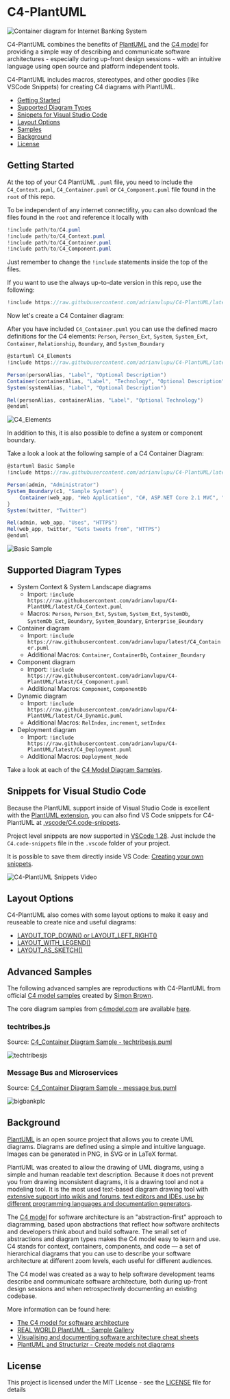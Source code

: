 # C4-PlantUML

![Container diagram for Internet Banking System](https://www.plantuml.com/plantuml/png/0/tLh_Szew4l-TcVmFUhGpQLDIahQlxULIvX5mcho3X0DoRQzzmmXRWAP6zaboqjnx_Tzlrz-mZVbYe9btZyuqjhpQtS_kIbgjz8lIL6flQfVsIUFLOSUcGj-qMtlmEj7QLIVLwfZhYJTyRZhJAhKaf-BMzbolcg96-ePZErBXqwELF-pnqzXsXjGcZusMqJQk-eFpQ_YlSTswxf9tfFpetF-L4uGjuxrnrLoRhd_PRna9mYF_LmwqxUbxculn1khsZSR5LQ14x_BV1h0-Ve44wYiNBfLqIYmsefwj--oRhjjyBAPCQ6B2Vqoc2UyaTJzmIq_8YwEZv8Sf_TPcIj4nw_7_CdByyr6wOukDcR3E76anwTkTQ4c5WeyW9OUGcb_7ql64jGRnkIDqG3PlyBGMafcQYh7DoEzx9GA_7Y1aZhvt6J89L7yHV58JQZbtO74oehPYUwNl6PjHJOTKxO9LNKhdBk8J87dqsly5JJE0SysndEyBa9wU3j6CLDxNQh6gMNqMw7yq9_wL_mkQayxC-O3noi1AQiAiKBrzqgBtZgSBnB0h7PDPdcJauh9f37fzesjSzpzrZ2TFzqeJRZ6YOhs17A8Xxf7ftwf_khxf3-gzGUyVHhznWGnczXfc0kwHOHXdpKQIP4A5TIUvran0F7eiPm2XfQxeb95omvboa_GWQacx1oCu64nav3ZuvtJau013IUyaiseVg1JWZfFJAdweaOPaL3CBo2Mnk38zfRWZAaGmPYcY7J9av9RQt4AgjM3thpk3vlM7AqIj7TVduMZjWEeSOmNOhyMdPPpt1ztBznVz9q_9Nibc8usy91zFz59M-n0MVXnoLcJAzSH_FCStXITyrX6R-oUFmG1KLSXZcmwP3RX-aanxKf3zsJ0lltkt_omWUBPV9gd1G1M1RpwJGDz8H16ny1T3RmtfNyIfWa5r0YsP2VdPVkqpj2AVP_k_dLQHhBQ-icZDBhCflga9TpUnxipFm6aGOZm6SFx3YmJQsCVlocL07L8csgC-v8GS70JT3Wxc0c8JqPgP4x6n2bz4jHfu86l_skU0TMJwQZLlAEGh_EJnI3fJLCv9H6A0PEvBXPGF3sirL7ezS-Jo29HT9YMor29fYysFwsvHIAUdXuVhGreaeX2k1I8N2xrYC44D7LdONKMyjKnACRTjuBMD8O8j2tflPpZpHIyMtYpiFbpoYlcmkRNpDf3ft8c7W9OlPbVe5Wk-AGpkfbCCsitMk0fBT7yyAFU7eLeij5KO5gQ4nO2rjiQrWKp8L1y2MhwONQ5RBBXR69oVnHT3rzqQsYP2SM_n8EWM2DePmjaEc5mmssLIRPUh0w_KUeN9CBwGmy-mDRQO-ArvYErhMG2PtInbTbECMNSfisunPgsbp5fvpB1cPZekEo5rehY_8LFEIDzHOAdkbMRJvsZ-ZkHJs6CHPZCiUwaJqf_CKH8kY49cVfUUvxgEr5X0cVNgCCS54LHOsSugt1ZRzx3b5mAU01viclKgEPT20o0Wffx5cJ01Yd7BvFtGiUuhk7-V43_ik4bjNx1mnE6inVKrgW1FXOKI983Gyv-TKLgwnMwPxRX-tKypYfRPgaBQCRgzwwl1sVjaDVFjgnTlpf9bJ-DZt-XUrLk3FFBNR_5VahptgTStsccgu-FNRy-QkKppoF_c_pQjgEQMrt0OEo8ehgLhQ65DShvQl5TQyJbR_ipQ4oYInRUZDo_FNfylgm6oRw2PeFRWGRHTvDUCsc_h-6-Psi6W-C7QPk8ae-JBnflpnj5QjdqGRHU5ztgsZOhMVsRJpdJyyrjsgufsM5BzSDc_60G75xb5RTi_v0XAh7kbFqxzil59pfbHxU0WE10vE3Yj-bGryWVso4uVDH9C0-7N3DvQk1O57nUDvHg9l9DcjiYA2VfmgGDwq3L0bvig6U7QkbsIrF6rcwyMfygqGIlMNEC9aYgIhBUko55ofM2jaYbJvalx8hw8a61DmSj43unlUcsGyyl19cXpH1P2N4IBV3rwVYIj3JkUHegXpPLI2EaQWfU9tiotMw7TcM-tXDuSpWEFJrvtvzmvCGcmy-9swztcCD-_-J1turwGoPOvU2NcOlxTsU6VWQUehkIA3LQV0ouyiYlFs4IxzALdV-6Gs4PYm69UsiQRr0PaDvGBc3d97TSJs3Vg1zosch7qHHlLVcORkiakzE_GoRI19MWS4r5fJZXiSZMOD-o0Hl3vmbDm35fL0LP8fEXejErkjW5fO_tookYcDvElNhvjDd_UwMOojclYiiQw-MxwgiP2ahcyTnvTplsEbRdw_uVcV-LyFVmwRvJQRBYIlqXI7yz-ETSnmb9jRewo_XK0NEIICLribLsbtwfSQdqzC-loUYglK3el6uhCcfSPFBXL5ogu8eNvuMRTMQ8JGzqgwuYvv2GUE1TcxuRDsXBNv4fvyrwffBcs4ow1P86ESKd0EskO3qZ1D4pPuYkkta7wKog5ssJJKzgPCbaXZVYfN2THSvGO3A5tnKzlmka8vXbi8zGq0RDMPT0ZcvoPny0hgq3vAVazl5qP3SmxDXnGrmNY3sn8wgvhGxQ2jYb3qw_qbbP83r94KBxzhmQsDPdDRp7Ly7CM3RIcFx5YjeBP1pR7SeSHy4uTb4nBLYx5ZD3FzWuxTCnGUYIrPqhkwWgfYx5dKudD7UdSmY83EOvjvqk9t0h-r_UOevcURqX5RZd5BbmIm4k6qhbJ60qPZQREaDiiD4VRVubqQZoga8yKaaykqheGcqyvngpoXWfq2NssZcvgJhb00SpdkCcowi5eZmOpkY5yH6rw_soHrBjs9EZc0KR8giPSQKbnD741KJdrlLiX4o36J1MYofJC0lTnQiEeWQ1YIX7R6SCBq-RpEJFX9L4OH60dZl7QkSmFcwO3P7BMBsMt5VP1am1Z4Fqz3ctS7R8fvT5c2pSmXsru3uSLyiSpAox2jRZDJUbWmaoCR-O45fSefGUs2PwX1ZEkm5EC9DvVJO_RX6an14DFcz0GeqXOcD0Xdd36Rgx4mxKItEEcFjwPaV5KDJ4bp0RcZM8APL_q-vqU4ARfWc6qd2OLs3vf86vsXIcM5h2B1dd8oMzCkpqIIDMzC2laLyYVgadXIP65UcRkLir2FisbowYbY7_-YRCEtaXcU2SOEOUCcsUD2AT_ssvcZqmOzO2j8kmGMtqUCqKo4PVM8TtFmuthJ7oltU-4Z68mgUvpSHSP1ljNG-jyRBTYu_m2NRsf_Jy0 "Container diagram for Internet Banking System")

C4-PlantUML combines the benefits of [PlantUML](http://en.plantuml.com/) and the [C4 model](https://c4model.com/) for providing a simple way of describing and communicate software architectures - especially during up-front design sessions - with an intuitive language using open source and platform independent tools.

C4-PlantUML includes macros, stereotypes, and other goodies (like VSCode Snippets) for creating C4 diagrams with PlantUML.

* [Getting Started](#getting-started)
* [Supported Diagram Types](#supported-diagram-types)
* [Snippets for Visual Studio Code](#snippets-for-visual-studio-code)
* [Layout Options](#layout-options)
* [Samples](#advanced-samples)
* [Background](#background)
* [License](#license)

## Getting Started

At the top of your C4 PlantUML `.puml` file, you need to include the `C4_Context.puml`, `C4_Container.puml` or `C4_Component.puml` file found in the `root` of this repo.

To be independent of any internet connectifity, you can also download the files found in the `root` and reference it locally with

```c#
!include path/to/C4.puml
!include path/to/C4_Context.puml
!include path/to/C4_Container.puml
!include path/to/C4_Component.puml
```

Just remember to change the `!include` statements inside the top of the files.

If you want to use the always up-to-date version in this repo, use the following:

```c#
!include https://raw.githubusercontent.com/adrianvlupu/C4-PlantUML/latest/C4_Container.puml
```

Now let's create a C4 Container diagram:

After you have included `C4_Container.puml` you can use the defined macro definitions for the C4 elements: `Person`, `Person_Ext`, `System`, `System_Ext`, `Container`, `Relationship`, `Boundary`, and `System_Boundary`

```csharp
@startuml C4_Elements
!include https://raw.githubusercontent.com/adrianvlupu/C4-PlantUML/latest/C4_Container.puml

Person(personAlias, "Label", "Optional Description")
Container(containerAlias, "Label", "Technology", "Optional Description")
System(systemAlias, "Label", "Optional Description")

Rel(personAlias, containerAlias, "Label", "Optional Technology")
@enduml
```

![C4_Elements](http://www.plantuml.com/plantuml/png/xLXhKziu5FtkNw663oqpOGcq1PODcUPX2hCXOV8Ojaix6H4hYQUEv96KGdQx_tqbsH5EX5Phf_2fOWQCTU-vvrx9HuyFZ4FA5_F8UmsQ92AKYOSTP_EyLm6QX1W1l-rV-Pt1wBmhVZMxxMuFx9ohvWcaFbz68Pxcn1pupOjEWjY__DC71uUUnxw6E8OKpe4mWek83z03hqVX5CyHvc0iVY6QDRkdCBu90pu3XvLAvlqSFbmXnk0KzSE_43XuNybwKJJc44yZ1FxsW6XzWOe8NyRed62UU1og7ZQ30RaNoO49Z1Zo_id2r2abzoc4AYlOEL9DlP5Gvjji00bcSgfMxyW21v0kQxKLlmqM5iuL8y86ZtUggRSDGWD4RU_bY28GG3P3WQJv6hJXaYnulY6EY63Shd_g3WUZUd_K_zqVD2yoAT_1yTSfbSccF7pVRxIQ6OiPnC4z3Jb7672wGEO4aTbru1o1KfFCmp7eGyp0LR_a9NC5J0YHVweJ8kUF37D6KL2xWHIBUfvMzsL73JGfWXm5mfo286JZ1MCXmMM04GeOu0JS8V0DHc4WhRnN20UFAUfyLxaEkjUZLlUc8_nYvKiu9u9nACTOm6xQj_tpmQXt-V5Y028quTA5XjCPptY8mZUIMH6Yl1zlwhXyWqOY0yZA08qYU8UYtSo7K3exIz-MmDeCX0oaVcv0-I1dvDF0u3Rf_MAF83BheGZAbDaiZ7CcAbn7Aqu7vHNeuHezNTApKcaNh8op7TeFd4hokYovmd0qdk6judt6-_jL9hxZqmsXhDscy5-g-xA_jhzVMgk1u3QXP5uMPYGprYbjiwiCIdjxjTAk4qCdPeAPDXfrhMuDySc_IHsKjqdGx9CCgtjxag4RokJfCDBWQ-WT9Bx0EqAB55DaxSOgMjIdQwfZ52okm7H3RblaJUAj8iMLmcfKkBLzQUtOv1xRYLf2Eo5CXkuqDietB5A-uRMHu73xujcGOnj5EtqdWCbjcAjixI9baqkqaLvx-yBPiT64subQGbiW70pRkShNAr8-kRanS-pzWFhPmOLuMIjepyEDOP9qP_AuWmONA8fHxWEOSDRge639RggrOEzs5WO1mbzQUwfZpMVey1a-uTDp-FIUy6axVDgfZpekZacCJa4Ti53j41cPy7j8nSEISJJ_HPXSqt0EwHAW2Cc37pi5WvbX248CcCII7lr571FA1MB6wHgHM0I0EDZqPUdUEbg2CS5OFA40S0Au8ymbvWW7mXOkWX3XiSZ3_uReyeu4oxBSwC-06l5m32CL5nEyz_WcLeJA0fA5GK9Cp0drJ2RhmGFq3KKabfa8I2ZAKlJmVktt-jtEgF5nTNAldBmxF6xeVl-FWT_hrDiZm_3eHFvem_wd_i2_olGV71oTD5eca67ugsfvxmeinsFv-H1Sgvc7TttIDUyhbAdJeB5n8jseY7bohXo_RHoTMq_ow46Gmp0QlI1dFGfEyYTr-MCbdqp_b-2iPvQLwjlcyNcpugxp2t8sPxkxpjlVeznS3Yv6RV-ZtsbvCwaRJAVeHMYAS93S7NZVpy1Q4_yFX17uxdslRioCMce1abcgJ7HsDjjLoRDE6vMeISDKHTT1jQ4DL3k9X5HQvgNBQ-2dGfzN3nNX7BSXIORhDnKECFaG83QcJwD-nf_noi8IOPFlo7_WEJWRocEGDv2B9k0Cf-FrrQZco88f1vEy2LQKk1d1u5kqycxosrRU6QxujQ6ccFFs4DmcVlPBlk9xm2R170fgb87xaCz23FZBxGh7EhXb7pZOsEKLsUJz9fp6aO0KXBKHfEDPo0KPLbuv21OALpubjwNxB4aLC0uda-ARnQPOzEgN7R-NsRszUtlIQht_GRitNSSNMQHrEkwzHVxb-UVoB9oC2gUuUfoVPn7NMc3gfpvrcmALzruTPEThLiJoy305lJ2X3V4to1MNVJEX_CglNNEAlyx29llpc63vd9LzxUGM_CowySQzSA1T44SB1k9YouGcQrac-gQionWPPTz6lA-kknqXYndnFddVQ9nNVf1uw-os4--TYceMnTOvM1NxM9odMYVFfjW_5LjO6UEWhT8fy5owdi8_jwxhF0nTDtYyiAxRoScM7ZYJIL9Fc9NQwl0X7hen3uaSxvQ42jL_ucBySPNIWsouglqhYSXq-Hz0wQ4hcKt_DxhNGz4wOOE52V58Ho1yG3XOpAD_0G00 "C4_Elements")

In addition to this, it is also possible to define a system or component boundary.

Take a look a look at the following sample of a C4 Container Diagram:

```csharp
@startuml Basic Sample
!include https://raw.githubusercontent.com/adrianvlupu/C4-PlantUML/latest/C4_Container.puml

Person(admin, "Administrator")
System_Boundary(c1, "Sample System") {
    Container(web_app, "Web Application", "C#, ASP.NET Core 2.1 MVC", "Allows users to compare multiple Twitter timelines")
}
System(twitter, "Twitter")

Rel(admin, web_app, "Uses", "HTTPS")
Rel(web_app, twitter, "Gets tweets from", "HTTPS")
@enduml
```

![Basic Sample](http://www.plantuml.com/plantuml/png/xLXhRziw4ltkNy7hV6W3E8sJFfhDEaRzK1vOnmaiPRDtsy9Wf74iN9aKIBgkTzl_laD9PcGpMa7sRJvT1aWKSURCcI5r-FWa5HLgFejghqYFHrn8VDWhRRNQRm5CGWR46JZNpj0Rdz_WhzxDu6P4ziwJLaCaLosZa3rMnFIStkKmHNIl_ksGe-DQJVuHifWAEYDeHEUHyk2xwaJX8vi1KyJ7No3oPWj1u_imK5Dot6pcti_ezskGaZw26_u7oD7xPjvBWAyeUuo0_BT6iBc82bmjOpZdJAKUnqcFdDA0Bp0vCg6HXDhFF4n72Bx889AoahqFIKlUQ2ZxRJx0psSvjLeFVCu2AfRjzehV1ei2paqhmWQFTqbBtdQv240KlTSZ2YIWSWg1flcA3EYIprMr8OuuCXvqVh-vyyOTT-p-m_5wbxcK7wZ_nwFGoMOy7CVfzdivYobbmKA4IW4ZIip1dY0wko6T0Qdt-2pqYKkP9DTklPRE5JBXNFzfJT2E-3hCcO2WVKy5mtgUjWvrHvlq15050PeB4eJIdqiPSjOW322GH77o0EGRZS90MzL-0nOyfMZoNUNgtToE-pVtG_IB4r-k59yXhXvZXDsq7pZdtdXqTN7faGWcIhk8y76gSXvO-6uwAqAe-l5cZilNCCOCg6mG64Vq0QBzt8TGFplBtjR9sWoaacH-vO3wGS_8vu79vxJtQt44p6m44TKfosaOLqmKNSShJaUD5UZn6ZrJqhDwVP-iZFCTne-SQlAcB9N2AF2dRATuNzZXOKlYTtow8PJjpndyrzQXxcyV7jRNQe3S9eBF6cZ6SsETqRQx6gH-SD2kxvTYcCHiCDl6eAxLhOkV_EkLW_Qs2Tfzcc7hu40pB8UoUPOO6V0rz27W5_Z0nJR5nAoBi7OlwlCrDJ6sB2vYba7kNkHDulrjYgk5rQfmV_VI5cFp1IiWMXow7C9cM9h6HldkjYdVtQsLuDtknIj2Zeie5jCl1R2vtLKgss2Rikabsafli7lXYh5XeWg85eSkW2XXEAXKlj4svTER6pl7qUxr-p_WA5w55IpEenp39bcUoTCEcbn254Fb0nWw6tL8OFb-fhNauFCq309WN_i7ISUQprs9pzqpFgCIdz4pFeCIdq7canmNVHx3AUaG6IOxHCadQa45FYobWjaRDBaLuOoA9O48zC5FdX9lQXcIa16fiRI7EuzZBXGYvfnkWSSOWB9WqrTcU-jeINpE63v1G1GdgYJC5LF00hIbyo04vcCUpZSGomSUB1jwepyboOY7FesIk8opWwStSKAeWP0o359YVAwIPpvP3nx0DuXuh3D1I8fbsVRmVkkCt9lXk7knEhatJzuTV-oQVkTVdZCQTWPZo_33YVunXkxlhkTSv_gFZZwSTFisa6NujwHLlIieE1xhpuUpTji-l9kJhdrVaPYM6dGtJgGR5R5FpisFRxiVpWjFyl0ToJ4QZL-Ginc5Kl8d7VrJI3wT_Y_2sKoO8gflUn_FUytoEhyWPtksbzTvztkK-ollSZnmBfnXlpRLkY5DYhK87e45wTr1xSSPMMluluT6v4VjHsjZPhGp2vBEqiJ4P5TakofvtccZ4crjcAdeEgWnB08rJfXGafPzwVAAE9dGLzN3X725sv0qmxMRYZ8m_H20zCNpg5_O5xQoA8YmoNViV5SLEEUKnuQsaNTBe2ISYUScereX2_Cvs-GDs6x4hGWstsqhNqv-vygNXDlXsj1Gh7XxI3wdViMNVDll0NkSAOhKX2IBK4r3HjJBxGfz4xnW7-XjxFAssUJz7Pty226Hi36Ymf-62id8nie1MQIu-9JUbXxAD5KY5PrCjjyizd3HwrmDdL5kz_RkxKc___vFshsPEhx88ctIATzR_BKyLr-UqScgS8PhnldNBE962spzDATkMw2gtgkJ_7pDYrWL7aRGToUq8VuskTrbtoHKNVcDQqNnDraKoVuivam_vsNVE9KBVcxTU5s-SC0-YQEv9F5souGXMx1CkBQiwnWvPTz5lAzlRuOeYpdnFddVxPut_oJnDjdj9jvxpQGLABR9eL2nF-9vgd_oonJxByL6ApCEbbKs1NwLhcVmlrhNJHv5kfvrlxok5vF3bfqtQJ0BaK2ze_-6KWcgkC0RyCrDkt-4HYwTQILB--hxwPURMxaMy32cSOoMz_10Ed4SXNwogwpZgzvUWtJSspT3nqCN0UJupH6v_cTFztMYY2yacKiafGLGqwPeCfj7AjGXFPHR1OAeS0OHnf98yMT6yhLAEn4dCyFEsWYYLN9FjEuaI1tlqlDkNRJIHgRt2UO2bCH_GV_Hryzvbq_0Wlai-Xy0 "Basic Sample")

## Supported Diagram Types

* System Context & System Landscape diagrams
  * Import: `!include https://raw.githubusercontent.com/adrianvlupu/C4-PlantUML/latest/C4_Context.puml`
  * Macros: `Person`, `Person_Ext`, `System`, `System_Ext`, `SystemDb`, `SystemDb_Ext`, `Boundary`, `System_Boundary`, `Enterprise_Boundary`
* Container diagram
  * Import: `!include https://raw.githubusercontent.com/adrianvlupu/latest/C4_Container.puml`
  * Additional Macros: `Container`, `ContainerDb`, `Container_Boundary`
* Component diagram
  * Import: `!include https://raw.githubusercontent.com/adrianvlupu/C4-PlantUML/latest/C4_Component.puml`
  * Additional Macros: `Component`, `ComponentDb`
* Dynamic diagram
  * Import: `!include https://raw.githubusercontent.com/adrianvlupu/C4-PlantUML/latest/C4_Dynamic.puml`
  * Additional Macros: `RelIndex`, `increment`, `setIndex`
* Deployment diagram
  * Import: `!include https://raw.githubusercontent.com/adrianvlupu/C4-PlantUML/latest/C4_Deployment.puml`
  * Additional Macros: `Deployment_Node`

Take a look at each of the [C4 Model Diagram Samples](samples/C4CoreDiagrams.md).

## Snippets for Visual Studio Code

Because the PlantUML support inside of Visual Studio Code is excellent with the [PlantUML extension](https://marketplace.visualstudio.com/items?itemName=jebbs.plantuml), you can also find VS Code snippets for C4-PlantUML at [.vscode/C4.code-snippets](.vscode/C4.code-snippets).

Project level snippets are now supported in [VSCode 1.28](https://code.visualstudio.com/updates/v1_28#_project-level-snippets).
Just include the `C4.code-snippets` file in the `.vscode` folder of your project.

It is possible to save them directly inside VS Code: [Creating your own snippets](https://code.visualstudio.com/docs/editor/userdefinedsnippets#_creating-your-own-snippets).

![C4-PlantUML Snippets Video](images/vscode_c4plantuml_snippets.gif)

## Layout Options

C4-PlantUML also comes with some layout options to make it easy and reuseable to create nice and useful diagrams:

* [LAYOUT_TOP_DOWN() or LAYOUT_LEFT_RIGHT()](LayoutOptions.md#layout_top_down-or-layout_left_right)
* [LAYOUT_WITH_LEGEND()](LayoutOptions.md#layout_with_legend)
* [LAYOUT_AS_SKETCH()](LayoutOptions.md#layout_as_sketch)

## Advanced Samples

The following advanced samples are reproductions with C4-PlantUML from official [C4 model samples](https://c4model.com/#examples) created by [Simon Brown](http://simonbrown.je/).

The core diagram samples from [c4model.com](https://c4model.com/#coreDiagrams) are available [here](samples/C4CoreDiagrams.md).

### techtribes.js

Source: [C4_Container Diagram Sample - techtribesjs.puml](samples/C4_Container%20Diagram%20Sample%20-%20techtribesjs.puml)

![techtribesjs](https://www.plantuml.com/plantuml/png/0/tLh_Szgu4l-TcVmFEjgPf2a9-T8sVNafSmIS9dVaou7pylgkDuoC1RWrbi-IGtXt_T_VhcoCmJPWe9bxvym4i5Qx-rdjIgkLVXIIUj8VsAGeMQSlFSjWueie5hP9xStUdKqTUN_Ts8AVVIbTSLekzopPzutz3X-KgUbPr7cqVTSlJr4ZVOtRt1FuxSN21tlyqBEvGMtoKcjerzgDthwuXN-rsyPjatmWnHSNwYd621lQH-sclZITVgKtj1ZXWNgAWROjER8jfxU2khfMkxm9b6XT_KS3reT7I22-MevBFJeW9kjItvOwUv9Ls-ev0-P8qe5_p9ic77hKVR1CsIT71mVnXW5zkcP2q1vhMVzbvF3jmNJ71kinnppddiayPNSYFUe8Q0GfAOIqyxNdSTynbo2-u8uCo986dzR2Onr9dPxDo1zR1G9F2n0oBaSkGoQ1waT1a-XJam_1ugHBRS6s2jzcR4ObDQZO1Akgv_7Xc4-0vCKxzGIl9W0JhoCvtpAGdfqPQ4RgZIgLIDLPVJBqFqY8VwEUu7LyC5CQq5yPM4dqcHcgjqqQTCHzcSE7NOztcEbxZ5nUrRLsIzUQsgt-wKxRURLLw5ic8oBI6yZ16w8UC_qRrK-tztgxscgtVjRqsYKocDZBc76u5vgcdTThSP8-TSoXPqd97F17dwK445hgXWuOATRumEgG5dWjkMv110V1HBgSuyTPbsE0eQGF7ZCh3zHpO3XEpyhOK24rZr79J23tY6c9ZY-4nPqISHWp1P6S68myKjioaMefsFhjNRj--t23g2Lt5Gyk9GVLBVGLOByKduPseRURLnylzPrNPAjWiwv4NfxLwykvhBR1BPGVMYpFbEixl_jScS9t5Eincz7EIp005INoqgO6im7N3nwJlkUGxKcO5pzys7uT4BpUBfAfOA22G9jY4kWx5f57B7oYwoqX_RDp9Y2eJk7Dp8JyUhloAxn5Fg-tVpih8rbbUMNHcarcK_mb-fQxYdKdumoSsY76Gm2dlXp5q4PZ_A5O1DGXPUpzk0yv9RkxGRVTtOH3h28QbtzdPHK-E-LoC0Apzg_y6h0UcxvSJWk5T8LtNdOzFa3bUCmJ0oI9bX8fxkrLAgZqSkP8vH4eEq_As59PqhBDZ-jkNaXdPtjxoqFA4f4BLuR8RA4t32OeWtkvXolFQCsJac_OLXYrbI62BNEEtiPmfelE5bxFFNouvEKRm_hQWxU2J3vqdWDQkfXDeSiMV9yRtFrTFcZtQ-FABT7z_g3SxuOgMsWZDonC2VC1QwoDQmMPaAa-1xHqCPj2bosucHkSokBpeMkk3MqLeRYtU1Pq6O8sXd2o0oQNp7QP9zRBrO7Nr7g5oJ3-87k_mjROPCvlzJrylvG5aDdzN6Rt-PWrvp9hvcFMcCkiaSOCQsOTxh9JKYN2KXiomRjoI86b60d91lje_ZlF6i0UYp2ROTbBd1Azdw0abaC4CbDTMhxhSazY0MNIwuvn5qHGnvpjBCADiJs2BR_Zm3U01vjckKZEbIC1411JtxIOqm4esYFpHWOtHoNSl_U9SZkhGsqbsE7EtkIDgpGg0K-1XH8a0DTJttbtMhh97fdDNLNtauoYPTQgaDvfpTRjJVlyOxoQ-VxDqSbvlEof_LlNcZVLHZkD_Drx_8kJjpwrTErwckhmyDtxytegqpJoVwXdrOfgQdaDmvWxGN5jkeOMrYIJrUAjmeBcsVBdh3s18bvyEpWvFdztCQy6o9v0CuVQxMVHDcjSPzH-NyM_UMe7GV6TjPtnanabZsid5xM3fMpxBDfckVTojXqNhV_Affte-DUtx5eLxR2a-d2bNxQ3WulKehQj3Zc24kjMuSypLJO-JJapgkpk1WSYkxjdPKLL8NzYZzdfeqA2QI1idS5R2TUYe34hbYjaF3hJpBAi6ACFbpgW1rq3TAcfaXQkhUibINTAksIrUAfC6xp5cciqGL91ulNM1JbAgXIiLJBHyTAbVNO-Eo71aeBdYMvhJt9faCdbO1MqAI9p8SwZHReUBUL9IyEEff5yQ5Ebv4AwXE1vebSRsxNGRcniruHUDvB0evFNpGrkGamCR5BSPaUtRgIFRphCpGmlo6Jp1dWXvdpZkx73FmrFKLtF4goz-1mmyyYkE64ptgNFFViBGs8TYG6BfBILDwaro6wevS3CIOQMxCE-KJxZjhKJIS_QgEepsz1LTg7_X4uT6rY2nX4HzJfz2pQv4imRTa0ZABxmBJW6BOi0AoHIjDjTTpTRWxInUdMZDQStas-EtzVhRpUwcOpi6hkiiMo-EtrL8vCaaVScqQNSxrYOg_z_QFvtpjV3rgHHAfDm9N-Jf3wQ_LAkOuIbsjGSPVah0BZ8nNqwtogxIBz5kTJoUiwioykfl43fj6neRDQqpE3PhPgfu88KvhkRTME9JWHrhQmZufAIU1GIDyCAsyaxSeMqIGywntQ0rE7EQC1zqVO5yq1gTVo2t0iK7HBlq5xFOpsyiXPHHczcISs1vLX21ijvH3xrTjobC9kUTGvByRl2-rz4yTKVQc48BrYEOtF8Z3PrNQ1-O0QfkguD2GkoBiAhd-WZBP4MP8cGVLp_grOYEXz0CpdPVyBsgctpeI2echgIzsYnOLHo3oINrCGBirs9GABYOCRoXHlmdydEFb5769Z_s1pJ95GOCXghPycmcd-b4m6J0rSWfpG7__UOtJODq6DyzGiwrKENH_MkHwrV6kJj_jj0snQmOIAXd_ea0pOm04NV0bE0yAzYLb-3cZqa_sZ9Iz-0XCNb8Og4QZjTosR1OW1YB-17c3wZ5XTL_VWefevWcCr1bcUo9oRIO3fS_8wUVCCH3W8agg-2o9qUhv-Je_sZAP3AiCrMgrp5-urTTMTonx1vZu3QKhnInfL3ncHIv8xlugLAzBRxuDlO5yW9KWaEWC1JYX61m0bAWIw5JAVjfAI5Va30Qobav7sOC6nmUXWi2tNu5Zan1fGSuYLJL44FlW55h3cutWwjWPJfHeG92XJFyHFHuP5b8aGdZWyn913BfQxVjO1UKS_6wGBoj5ZDxgBwHCqnDwPcE7HeCBneop2krBZ-qYZ_L3-745Gv_V7nmRjGTiHdokicl6R9nkuKeuWvqX3sEpYQaaCs5WexEZauF0dLRjzFt6E1uhZwBD8-pcvA_uS8V88k2I1fhcNXJBXEFEuZ-E_OeI4kkzmR19Fj96OYiyMT868ryKuadU9WuC6twnimoq90GDQiuiE2eBNO0gvZjrPCny7auuOP0rqf5mlsE2l46fn6ZqTiOcfe-X4MHNzW_my0 "techtribesjs")


### Message Bus and Microservices

Source: [C4_Container Diagram Sample - message bus.puml](samples/C4_Container%20Diagram%20Sample%20-%20message%20bus.puml)

![bigbankplc](https://www.plantuml.com/plantuml/png/0/tLfjSzis4lwk6Vy7LCwC4yUER2TDN9-ZgIpHiNloIqLvVBcaeu58IEA40dW0Q4Tjyz-x02cAf4Y9b1HFh_ICHOABVVRP1S35oyz2OYxziOkgVMVOn_IBvrhLoWvgljc_TJ6LTrVjBNWSIUc9arfjwCYHttzbiN4Dszp1zC7rFR-Ma5RoJUOoBjJTzj9BrVXXwB8-Tj4pesrS6TVTtlaD_6lUj6yww3sgRf_hgneJR1iVZEjMORdkPRTjn0GFz5KDh3Nbn7NeS0LpkqRpuZemmhpyhm6g3u-KWFZYK0zpF4Os6M3VbLtoLJPSPqZ7X4famJ_2auAF77ltZYr7wEZW8FvYZBzU4I7ma9ZExmGT_dYGhDWcGqBjCyPjmhNVaUIO2dW9A1c2sFeovCodTW7XSqPb83RlyAGLd5WIqw5Bq1zR5GIN2Gm9anEFA2M1wKV1Ap72Ddi4ZwC1TWNPgdnB-GnBtCTY4weQdBF7gPw0oVPRVGL5Cu9pnH7EjnocfwTzvKRC9_LwP6hQdXpx3-RWt-WhA8u7C-E5Qgy4l2H6n0xDsq5jF66-BD66FSuiOlkSe8lBbj4pkqR7kEb-l3MUlzYgZ1oR817P3UBG6g8QgVhjniURkswlOVRCVnlTveLICFDNFzNWjWt3E6iruo8ZJEr7xaX9ABH7dsHq8EMfQpmcgDfaOyT29hHQT6L23muw4nemfdvE1qnrC8NqdXExVeyvXN2SdDRKYpfgSe8biK6S8ziHbY-4m-WUeeJO0ac6-WGzODUnbLGXsjsRsrxhvlvQiPRCqpgOb0nCTrHR0VM5zBIDyswlS_dXelly1Tggk6GWbIxk34ToeQeTQ1Qw7Jgap93hq__vJBl2frhrLCta-JDm01Pxw9cB-yG5NZzm8drEqSwicrVVlzzv6GYytAcYH6V00i4xhIImTmfH1XP-LTChWFwPdWheL2TGaXgGN-xKFq6fqlDovxVJcXAh5pTMURD3NAoUnCZnLl7kBCwWgHToF0Ho-kOenZQAyVjg5LY7ah7oQHrqWdPtWsgxktCDOXLeIQmHNTc4pxHM2oAGzd_zKw1wwlfQBQihP1ly_Dc0ix4oZiLQOi1axiqUgkxlr-lAw6BkoDGH6Bi8PUgfFBHyzwllRbbAfwVx-yKfvK6KufK3cGzwJM20wZDUEbnbehK8fLpOLeZQoXJ1boMZjp6UsT3vuAtIuLEVl78nRAqTl1KmsIDz2chPC9jYbmzyLvhStMqvQdThyogDw7r_KjvtOvKFsYvDIwM4vOYrr-Qr0YPagaz1BHjcK-poWJkboUailXoxpjhKLW5LSuidOPS3j366inamkY2kHxXOBrS7NOdlbKg6rGFQ_mHJOvlGtrhxghoG1vIokuNAxiefwonKrYcdhBrGMJjBcLepivX7Jb032KTFo0GRo4SCAiL4I39-fTn_ovqnpB4GSObQzX8dg3kQaqGEHK8fqrLCt_CObse1PLRhbZ0F832rqvL5E35s9p3bfnJkW1vCckKod4igWH08Ozzs2BM0Yl50-AJFxCcUch-Fa6vsZeLT3KmPtP-LUDgYFT0fr4A94e2cf-_P88bkamVYCa-l-qc2bMVMMY6zDJhcpNNlx4DyDVFupT6xi_Yof_6Vhj6vRhHxMU9lZzLVNDpyQ7QDgwJKuU7RuxDMfj8iyP_qjUgAQkRockh6Z0QBQyarj71DSdwrUAkov7Lw-JFjJv28BxuTl7jzzlPyqHeW-GgMKUpsdiJQlBYcp3vkgBz5PWUTuZjRcsedAIDVDz-TDmyA-VP9hCrhtiLyErsq_ZkxTcRZtz-pQwreXqkgzvVTYrwmSP6vgEtgJOvWYNMhykUfNZO-oTWpgk_k1XiYkxkdDIrLHt-g6kdXeuw2OI1yc-9R3xz5mSkylbn7q-WabULvCIOVVkf07cmDs6McIaRuRLqlIRhLrisl5YUMQODIjUOQ3P1OeFXwwv8S9HD5hLKIOV5ijC_qCmq52W8lWkuPNsLXalEVWrNOPa2MObp6YcmxJDsI2jEEXf5oR3DHIZ4j0Bm8UhNOhiLsOx5TatghFqyysddTN73dO69av-4s6zrMFpk-sJGt4rx098i2l9HpkVXkRFFFKBke7dS4wItV1ypTiglEr4ndwGlt_i8kiGvYe68URUL9QXEo6-nG63dHeoD7C6-KJpXjjIBql8bgDpKDNMKM-Y-ePBcW4YoEX32tHWvCSYMuDwoWdA3rmbsm3LeJ0LT8fF1WiEvijWbfO-FoskWa9vDlNX-tMZzkT38P-JLsMADelfiygf4hCfVtphFBED-nD5V__x3ydvolXs_ddLAVTLVq3qdgez4lupX6k5IRcQCKFmAWFdBnDbtkAxlClcMvL74xKz_bOYOlCJeh6vgwDIipU7AlvXgu98NvxcxTMA8JKLqhwuYqP2GUUQSwymzrgfULkVDabPtvatMLhA4I8CDPikKBoSQ4xw5cT5Tje6bn5KJJAPTrgEY40f1l31WVwqzzzGNwen8Ud9psEUnvSUc6vxcGYMXfAFy5Fs08g-F9FTIWGz_5N1KtN9SzYiW8VSnkZ2cGLqcAmrKx73WkKTObuQPLUeBm1ySYSMmpA9hYxY4Jqav8PyuOawfGxJLup8641v8XR5dWRdtgRweJCg0OrJJoE8XEh-z3rAjXhD2PBvJg3kxt7NdrguRHvsTLGgIKWpXK1oH8ds0edjVBIPWenYXrfcLnJXs_Fr6_mO55WQYorOMysjQfWKQBb27FvnuJ90DGvOqo1jPGpt6WvdRjrRNHLRUtd3t0DrSWneUOEaBxPlzH9vUgMd2krN9SkCt0Wh4Z2fZTZyUg5OuO2kI6OyjL9sijzMHAneae5XJGFtEV1fXvBevmDJ5_RSUKuwdpVWVdFK03LCE0QXIkEmjOv5Hien6polXMeSmygvuKkA5QmEmnj2N63-6-sgyCMWhq12pH23yG-ETvX18RyBvLrBveh5S7_UzEMGE_5ztkhQdC2dQGzSkCBdFdsRe9PJaPAVv3fGoB2RNsq2-GjTGIYjiPtJ2mmuHnJqG4cD9oJ_ecixuG2RK3g-Oh9_jMe2IopTV6nfI-IBXWfYNPr4BtwYWwmM3KEck659AzEQiB5ZCYeIRTiPQhq3eoq5EDEaKbW4wX9LjUM2F4qdKgmJvn1bf24mZ-37RxO_Sl "bigbankplc")

## Background

[PlantUML](http://en.plantuml.com/) is an open source project that allows you to create UML diagrams.
Diagrams are defined using a simple and intuitive language.
Images can be generated in PNG, in SVG or in LaTeX format.

PlantUML was created to allow the drawing of UML diagrams, using a simple and human readable text description.
Because it does not prevent you from drawing inconsistent diagrams, it is a drawing tool and not a modeling tool.
It is the most used text-based diagram drawing tool with [extensive support into wikis and forums, text editors and IDEs, use by different programming languages and documentation generators](http://en.plantuml.com/running).

The [C4 model](https://c4model.com/) for software architecture is an "abstraction-first" approach to diagramming, based upon abstractions that reflect how software architects and developers think about and build software.
The small set of abstractions and diagram types makes the C4 model easy to learn and use.
C4 stands for context, containers, components, and code — a set of hierarchical diagrams that you can use to describe your software architecture at different zoom levels, each useful for different audiences.

The C4 model was created as a way to help software development teams describe and communicate software architecture, both during up-front design sessions and when retrospectively documenting an existing codebase.

More information can be found here:

* [The C4 model for software architecture](https://c4model.com/)
* [REAL WORLD PlantUML - Sample Gallery](https://real-world-plantuml.com/)
* [Visualising and documenting software architecture cheat sheets](http://www.codingthearchitecture.com/2017/04/27/visualising_and_documenting_software_architecture_cheat_sheets.html)
* [PlantUML and Structurizr - Create models not diagrams](http://www.codingthearchitecture.com/2016/12/08/plantuml_and_structurizr.html)

## License

This project is licensed under the MIT License - see the [LICENSE](LICENSE) file for details